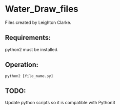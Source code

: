 # Water_Draw_files
Files created by Leighton Clarke.
## Requirements:
python2 must be installed. 
## Operation:
```
python2 [file_name.py]
```
## TODO:
Update python scripts so it is compatible with Python3
